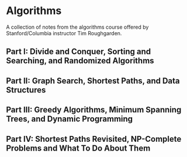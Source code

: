 # Algorithms

A collection of notes from the algorithms course offered by Stanford/Columbia instructor Tim Roughgarden.

## Part I: Divide and Conquer, Sorting and Searching, and Randomized Algorithms

## Part II: Graph Search, Shortest Paths, and Data Structures

## Part III: Greedy Algorithms, Minimum Spanning Trees, and Dynamic Programming

## Part IV: Shortest Paths Revisited, NP-Complete Problems and What To Do About Them
